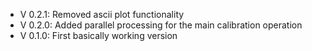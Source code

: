 - V 0.2.1: Removed ascii plot functionality
- V 0.2.0: Added parallel processing for the main calibration operation
- V 0.1.0: First basically working version